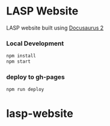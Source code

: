 # LASP Website

LASP website built using [Docusaurus 2](https://docusaurus.io/)

### Local Development

```bash
npm install
npm start
```

### deploy to gh-pages

```bash
npm run deploy
```
# lasp-website
